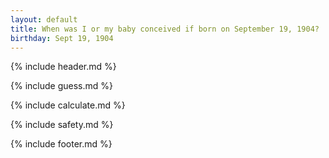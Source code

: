 ```yaml
---
layout: default
title: When was I or my baby conceived if born on September 19, 1904?
birthday: Sept 19, 1904
---
```


{% include header.md %}

{% include guess.md %}

{% include calculate.md %}

{% include safety.md %}

{% include footer.md %}



